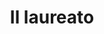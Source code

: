---
layout: post
title: Il laureato
director: Mike Nichols
year: 1967
cover: https://images.mubicdn.net/images/film/193/cache-30722-1676665692/image-w1280.jpg
---